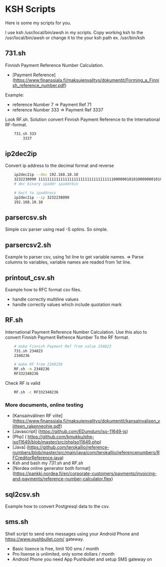 # KSH Scripts #

Here is some my scripts for you.

I use ksh /usr/local/bin/awsh in my scripts. Copy working ksh to the /usr/local/bin/awsh or change it to the your ksh path ex. /usr/bin/ksh

## 731.sh ##
Finnish Payment Reference Number Calculation.
 * [Payment Reference] (https://www.finanssiala.fi/maksujenvalitys/dokumentit/Forming_a_Finnish_reference_number.pdf)

Example: 
 * reference Number 7 => Payment Ref 71
 * reference Number 333 => Payment Ref 3337

Look RF.sh. Solution convert Finnish Payment Reference to the International RF-format.

```sh
	731.sh 333
        3337
```

## ip2dec2ip ##

Convert ip address to the decimal format and reverse


```sh
	ip2dec2ip --dec 192.168.10.10
	3232238090 1111111111111111111111111111111111000000101010000000101000001010 192.168.10.10 11000000.10101000.1010.1010 192.168.10.10
	# dec binary ipaddr ipaddrbin

	# bact to ipaddress
	ip2dec2ip --ip 3232238090
	192.168.10.10
```

## parsercsv.sh ##

Simple csv parser using read -S optins. So simple.

## parsercsv2.sh ##

Example to parser csv, using 1st line to get variable names.
=> Parse columns to variables, variable names are readed from 1st line.

## printout_csv.sh ##

Example how to RFC format csv files. 
 * handle correctly multiline values
 * handle correctly values which include quotation mark

## RF.sh ##
International Payment Reference Number Calculation. 
Use this also to convert Finnish Payment Refrence Number To the RF format.

```sh
	# make Finnish Payment Ref from value 234823
	731.sh 234823
	2348236

	# make RF from 2348236
	RF.sh -m 2348236
	RF332348236
```


Check RF is valid
```sh
	RF.sh -c RF332348236   
```

### More documents, online testing ###
 * [Kansainvälinen RF viite] (https://www.finanssiala.fi/maksujenvalitys/dokumentit/kansainvalisen_viitteen_rakenneohje.pdf)
 * [Javascript] (https://github.com/EDumdum/iso-11649-js)
 * [Php] ( https://github.com/kmukku/php-iso11649/blob/master/src/phpIso11649.php)
 * [Java] (https://github.com/terokallio/reference-numbers/blob/master/src/main/java/com/terokallio/referencenumbers/RFCreditorReference.java)
 * Ksh and bash  my *731.sh* and *RF.sh*
 * [Nordea online generator both format] (https://pankki.nordea.fi/en/corporate-customers/payments/invoicing-and-payments/reference-number-calculator.flex)


## sql2csv.sh ##

Example how to convert Postgresql data to the csv. 

## sms.sh ##

Shell script to send sms messages using your Android Phone and https://www.pushbullet.com/ gateway.
  * Basic lisence is free, limit 100 sms / month
  * Pro lisense is unlimited, only some dollars / month
  * Android Phone you need App Pushbullet and setup SMS gateway on


